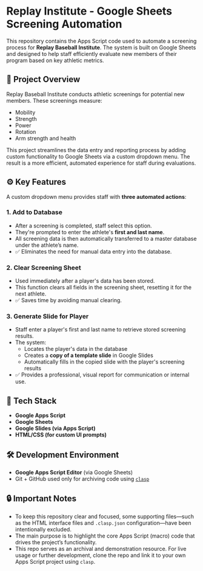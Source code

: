 # Replay Institute - Google Sheets Screening Automation

This repository contains the Apps Script code used to automate a screening process for **Replay Baseball Institute**. The system is built on Google Sheets and designed to help staff efficiently evaluate new members of their program based on key athletic metrics.

## 📌 Project Overview

Replay Baseball Institute conducts athletic screenings for potential new members. These screenings measure:

- Mobility
- Strength
- Power
- Rotation
- Arm strength and health

This project streamlines the data entry and reporting process by adding custom functionality to Google Sheets via a custom dropdown menu. The result is a more efficient, automated experience for staff during evaluations.

## ⚙️ Key Features

A custom dropdown menu provides staff with **three automated actions**:

### 1. **Add to Database**
- After a screening is completed, staff select this option.
- They're prompted to enter the athlete's **first and last name**.
- All screening data is then automatically transferred to a master database under the athlete’s name.
- ✅ Eliminates the need for manual data entry into the database.

### 2. **Clear Screening Sheet**
- Used immediately after a player's data has been stored.
- This function clears all fields in the screening sheet, resetting it for the next athlete.
- ✅ Saves time by avoiding manual clearing.

### 3. **Generate Slide for Player**
- Staff enter a player's first and last name to retrieve stored screening results.
- The system:
  - Locates the player's data in the database
  - Creates a **copy of a template slide** in Google Slides
  - Automatically fills in the copied slide with the player's screening results
- ✅ Provides a professional, visual report for communication or internal use.

## 🧰 Tech Stack

- **Google Apps Script**
- **Google Sheets**
- **Google Slides (via Apps Script)**
- **HTML/CSS (for custom UI prompts)**

## 🛠️ Development Environment

- **Google Apps Script Editor** (via Google Sheets)
- Git + GitHub used only for archiving code using [`clasp`](https://github.com/google/clasp)

## 🔒 Important Notes

- To keep this repository clear and focused, some supporting files—such as the HTML interface files and `.clasp.json` configuration—have been intentionally excluded.
- The main purpose is to highlight the core Apps Script (macro) code that drives the project’s functionality.
- This repo serves as an archival and demonstration resource. For live usage or further development, clone the repo and link it to your own Apps Script project using `clasp`.



